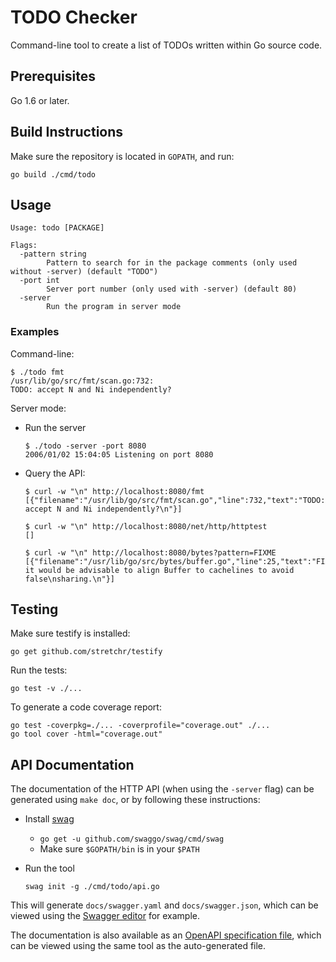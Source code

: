 # TODO Checker

Command-line tool to create a list of TODOs written within Go source code.

## Prerequisites

Go 1.6 or later.

## Build Instructions

Make sure the repository is located in `GOPATH`, and run:

```
go build ./cmd/todo
```

## Usage

```
Usage: todo [PACKAGE]

Flags:
  -pattern string
        Pattern to search for in the package comments (only used without -server) (default "TODO")
  -port int
        Server port number (only used with -server) (default 80)
  -server
        Run the program in server mode
```

### Examples

Command-line:

```
$ ./todo fmt
/usr/lib/go/src/fmt/scan.go:732:
TODO: accept N and Ni independently?
```

Server mode:

* Run the server

  ```
  $ ./todo -server -port 8080
  2006/01/02 15:04:05 Listening on port 8080
  ```

* Query the API:

  ```
  $ curl -w "\n" http://localhost:8080/fmt
  [{"filename":"/usr/lib/go/src/fmt/scan.go","line":732,"text":"TODO: accept N and Ni independently?\n"}]

  $ curl -w "\n" http://localhost:8080/net/http/httptest
  []

  $ curl -w "\n" http://localhost:8080/bytes?pattern=FIXME
  [{"filename":"/usr/lib/go/src/bytes/buffer.go","line":25,"text":"FIXME: it would be advisable to align Buffer to cachelines to avoid false\nsharing.\n"}]
  ```

## Testing

Make sure testify is installed:

```
go get github.com/stretchr/testify
```

Run the tests:

```
go test -v ./...
```

To generate a code coverage report:

```
go test -coverpkg=./... -coverprofile="coverage.out" ./...
go tool cover -html="coverage.out"
```

## API Documentation

The documentation of the HTTP API (when using the `-server` flag) can be
generated using `make doc`, or by following these instructions:

* Install [swag](https://github.com/swaggo/swag)
  * `go get -u github.com/swaggo/swag/cmd/swag`
  * Make sure `$GOPATH/bin` is in your `$PATH`
* Run the tool

  ```
  swag init -g ./cmd/todo/api.go
  ```

This will generate `docs/swagger.yaml` and `docs/swagger.json`, which can be
viewed using the [Swagger editor](https://editor.swagger.io/) for example.

The documentation is also available as an [OpenAPI specification file](docs/openapi.yaml),
which can be viewed using the same tool as the auto-generated file.
